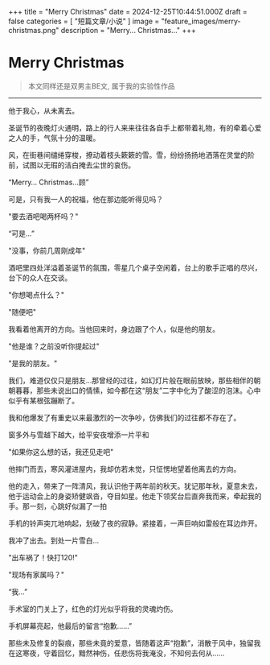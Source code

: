 +++
title = "Merry Christmas"
date = 2024-12-25T10:44:51.000Z
draft = false
categories = [ "短篇文章/小说" ]
image = "feature_images/merry-christmas.png"
description = "Merry... Christmas..."
+++

# Merry Christmas

> 本文同样还是双男主BE文, 属于我的实验性作品

---

他于我心，从未离去。

圣诞节的夜晚灯火通明，路上的行人来来往往各自手上都带着礼物，有的牵着心爱之人的手，气氛十分的温暖。

风，在街巷间缱绻穿梭，撩动着枝头簌簌的雪。雪，纷纷扬扬地洒落在灵堂的阶前，试图以无瑕的洁白掩去尘世的哀伤。

“Merry… Christmas…顾”

可是，只有我一人的祝福，他在那边能听得见吗？

"要去酒吧喝两杯吗？"

“可是…”

"没事，你前几周刚成年"

酒吧里四处洋溢着圣诞节的氛围，零星几个桌子空闲着，台上的歌手正唱的尽兴，台下的众人在交谈。

"你想喝点什么？"

"随便吧"

我看着他离开的方向。当他回来时，身边跟了个人，似是他的朋友。

"他是谁？之前没听你提起过"

"是我的朋友。" 

我们，难道仅仅只是朋友…那曾经的过往，如幻灯片般在眼前放映，那些相伴的朝朝暮暮，那些未说出口的情愫，如今都在这“朋友”二字中化为了酸涩的泡沫。心中似乎有某根弦蹦断了。

我和他爆发了有重史以来最激烈的一次争吵，仿佛我们的过往都不存在了。

窗多外与雪越下越大，给平安夜增添一片平和

"如果你这么想的话，我还见走吧"

他摔门而去，寒风灌进屋内，我却仿若未觉，只怔愣地望着他离去的方向。

他的走入，带来了一阵清风，我认识他于两年前的秋天。犹记那年秋，夏意未去，他于运动会上的身姿矫健飒沓，夺目如星。他走下领奖台后直奔我而来，牵起我的手。那一刻，心跳好似漏了一拍

手机的铃声突兀地响起，划破了夜的寂静。紧接着，一声巨响如雷般在耳边炸开。

我冲了出去。到处一片雪白…

"出车祸了！快打120!"

"现场有家属吗？"

“我…”

手术室的门关上了，红色的灯光似乎将我的灵魂灼伤。

手机屏幕亮起，他最后的留言“抱歉……”

那些未及修复的裂痕，那些未竟的爱意，皆随着这声“抱歉”，消散于风中，独留我在这寒夜，守着回忆，黯然神伤，任悲伤将我淹没，不知何去何从……